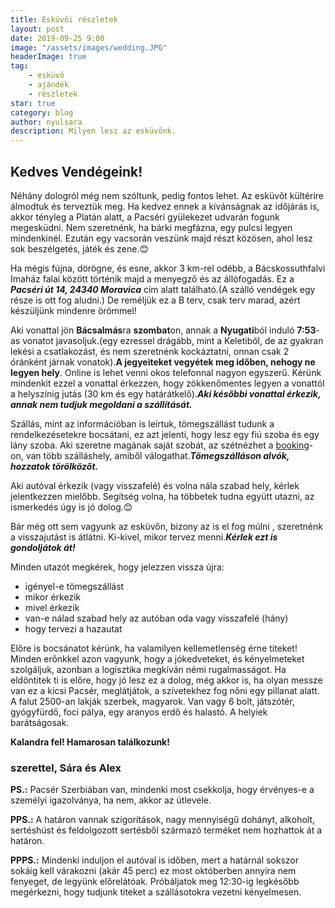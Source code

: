 ```yaml
---
title: Esküvői részletek
layout: post
date: 2019-09-25 9:00
image: "/assets/images/wedding.JPG"
headerImage: true
tag:
    - esküvő
    - ajándék
    - részletek
star: true
category: blog
author: nyulsara
description: Milyen lesz az esküvőnk.
---
```


## Kedves Vendégeink!

Néhány dologról még nem szóltunk, pedig fontos lehet. Az esküvőt kültérire álmodtuk és terveztük meg. Ha kedvez ennek a kívánságnak az időjárás is, akkor tényleg a Platán alatt, a Pacséri gyülekezet udvarán fogunk megesküdni. Nem szeretnénk, ha bárki megfázna, egy pulcsi legyen mindenkinél. Ezután egy vacsorán veszünk majd részt közösen, ahol lesz sok beszélgetés, játék és zene.😊

Ha mégis fújna, dörögne, és esne, akkor 3 km-rel odébb, a Bácskossuthfalvi Imaház falai között történik majd a menyegző és az állófogadás. Ez a ***Pacséri út 14, 24340 Moravica*** cím alatt található.(A szálló vendégek egy része is ott fog aludni.) De reméljük ez a B terv, csak terv marad, azért készüljünk mindenre örömmel!

Aki vonattal jön **Bácsalmás**ra **szombat**on, annak a **Nyugati**ból induló **7:53**-as vonatot javasoljuk.(egy ezressel drágább, mint a Keletiből, de az gyakran lekési a csatlakozást, és nem szeretnénk kockáztatni, onnan csak 2 óránként járnak vonatok).**A jegyeiteket vegyétek meg időben, nehogy ne legyen hely**. Online is lehet venni okos telefonnal nagyon egyszerű. Kérünk mindenkit ezzel a vonattal érkezzen, hogy zökkenőmentes legyen a vonattól a helyszínig jutás (30 km és egy határátkelő).***Aki későbbi vonattal érkezik, annak nem tudjuk megoldani a szállítását.***

Szállás, mint az információban is leírtuk, tömegszállást tudunk a rendelkezésetekre bocsátani, ez azt jelenti, hogy lesz egy fiú szoba és egy lány szoba. Aki szeretne magának saját szobát, az szétnézhet a [booking](https://tinyurl.hu/1bPP/)-on, van több szálláshely, amiből válogathat.***Tömegszálláson alvók, hozzatok törölközőt.***

Aki autóval érkezik (vagy visszafelé) és volna nála szabad hely, kérlek jelentkezzen mielőbb. Segítség volna, ha többetek tudna együtt utazni, az ismerkedés úgy is jó dolog.😊

Bár még ott sem vagyunk az esküvőn, bizony az is el fog múlni , szeretnénk a visszajutást is átlátni. Ki-kivel, mikor tervez menni.***Kérlek ezt is gondoljátok át!***

Minden utazót megkérek, hogy jelezzen vissza újra:

* igényel-e tömegszállást
* mikor érkezik
* mivel érkezik
* van-e nálad szabad hely az autóban oda vagy visszafelé (hány)
* hogy tervezi a hazautat

Előre is bocsánatot kérünk, ha valamilyen kellemetlenség érne titeket! Minden erőnkkel azon vagyunk, hogy a jókedveteket, és kényelmeteket szolgáljuk, azonban a logisztika megkíván némi rugalmasságot. Ha eldöntitek ti is előre, hogy jó lesz ez a dolog, még akkor is, ha olyan messze van ez a kicsi Pacsér, meglátjátok, a szívetekhez fog nőni egy pillanat alatt.
A falut 2500-an lakják szerbek, magyarok. Van vagy 6 bolt, játszótér, gyógyfürdő, foci pálya, egy aranyos erdő és halastó. A helyiek barátságosak.

**Kalandra fel! Hamarosan találkozunk!**

### szerettel, Sára és Alex

**PS.:** Pacsér Szerbiában van, mindenki most csekkolja, hogy érvényes-e a személyi igazolványa, ha nem, akkor az útlevele.

**PPS.:** A határon vannak szigorítások, nagy mennyiségű dohányt, alkoholt, sertéshúst és feldolgozott sertésből származó terméket nem hozhattok át a határon.

**PPPS.:** Mindenki induljon el autóval is időben, mert a határnál sokszor sokáig kell várakozni (akár 45 perc) ez most októberben annyira nem fenyeget, de legyünk előrelátóak. Próbáljatok meg 12:30-ig legkésőbb megérkezni, hogy tudjunk titeket a szállásotokra vezetni kényelmesen.


